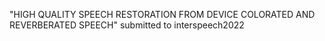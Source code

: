 "HIGH QUALITY SPEECH RESTORATION FROM DEVICE COLORATED AND REVERBERATED SPEECH" submitted to interspeech2022
